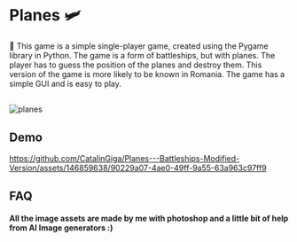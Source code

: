 
# Planes 🛩️

🔘 This game is a simple single-player game, created using the Pygame library in Python. The game is a form of battleships, but with planes. The player has to guess the position of the planes and destroy them. This version of the game is more likely to be known in Romania. The game has a simple GUI and is easy to play.


##

![planes](https://github.com/CatalinGiga/Planes---Battleships-Modified-Version/assets/146859638/22697a8f-a4c2-4ffd-b142-13414ec0aef1)

## Demo

https://github.com/CatalinGiga/Planes---Battleships-Modified-Version/assets/146859638/90229a07-4ae0-49ff-9a55-63a963c97ff9


## FAQ

#### All the image assets are made by me with photoshop and a little bit of help from AI Image generators :)

